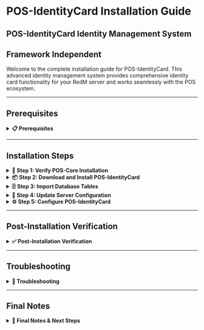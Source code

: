 # POS-IdentityCard Installation Guide

## POS-IdentityCard Identity Management System

## Framework Independent

Welcome to the complete installation guide for POS-IdentityCard. This advanced identity management system provides comprehensive identity card functionality for your RedM server and works seamlessly with the POS ecosystem.

***

## Prerequisites
<details>

<summary><strong>📋 Prerequisites</strong></summary>

Before beginning the installation process, ensure you have:

* **POS-Core** properly installed and running (required)
* **Server access** with file modification permissions
* **Keymaster** access for script downloads
* **Recent server backup** (highly recommended)
* **Database access** for table import

{% hint style="danger" %}
**Critical Requirement**: POS-Core must be installed before POS-IdentityCard. POS-IdentityCard depends on POS-Core for core functionality.
{% endhint %}

</details>

***

## Installation Steps

<details>

<summary><strong>🚀 Step 1: Verify POS-Core Installation</strong></summary>

Before installing POS-IdentityCard, ensure POS-Core is properly installed:

1. Navigate to your `resources/[POS]/` folder
2. Verify that `POS-Core` folder exists
3. Check that POS-Core is running without errors in your server console

```
resources/
└── [POS]/
   └── POS-Core/        ← This must exist
```

{% hint style="warning" %}
**Important**: If POS-Core is not installed, please install it first before proceeding with POS-IdentityCard.
{% endhint %}

</details>

<details>

<summary><strong>📦 Step 2: Download and Install POS-IdentityCard</strong></summary>

Download and install the POS-IdentityCard script:

1. Access your **Keymaster** account
2. Download the **POS-IdentityCard** script
3. Extract the downloaded files
4. Place the `POS-IdentityCard` folder inside your `[POS]` directory

```
[POS]/
├── POS-Core/
└── POS-IdentityCard/   ← Add this folder
```

</details>

<details>

<summary><strong>🗄️ Step 3: Import Database Tables</strong></summary>

{% hint style="danger" %}
**Critical Database Step**: The script requires specific database tables to function properly.
{% endhint %}

Import the required database structure:

1. Navigate to the `[POS]/POS-IdentityCard/sql/` folder
2. **Open** your database management tool (phpMyAdmin, HeidiSQL, etc.)
3. **Select** your server's database
4. **Import** or **execute** the SQL file(s) found in the sql folder

```sql
-- Example: Execute the SQL file in your database
-- This will create the necessary tables for POS-IdentityCard
```

{% hint style="info" %}
**Database Tools**: You can use phpMyAdmin, HeidiSQL, MySQL Workbench, or the command line to execute the SQL files.
{% endhint %}

**Verify Database Import:**

* Check that new tables have been created in your database
* Look for tables with names starting with `pos_identitycard_` or similar
* Ensure no errors occurred during the import process

</details>

<details>

<summary><strong>🔧 Step 4: Update Server Configuration</strong></summary>

Configure your server.cfg with the proper load order:

1. Open your `server.cfg` file
2. **Add** `ensure POS-IdentityCard` after POS-Core:

```cfg
# POS Scripts
ensure POS-Core
ensure POS-IdentityCard  ← Add this line here
```

{% hint style="warning" %}
**Load Order is Critical:** Make sure POS-IdentityCard loads after POS-Core but can load before or after other POS scripts.
{% endhint %}

</details>

<details>

<summary><strong>⚙️ Step 5: Configure POS-IdentityCard</strong></summary>

Configure POS-IdentityCard to your liking:

1. Navigate to `resources/[POS]/POS-IdentityCard/shared/config.lua`
2. **Review** and **modify** the configuration settings as needed
3. **Configure** the following key settings:
   * **Resources**: Enable/disable integration with other POS scripts
   * **Locations**: Set up identity card office locations
   * **Prices**: Configure pricing for different services
   * **Age Settings**: Set minimum and maximum ages
   * **Discord Webhooks**: Set up logging for identity activities
   * **Items**: Configure identity card items
4. **Save** your changes

```lua
Config.Resources = {
    ['POS-Housing'] = true,
}

Config.DiscordWebhooks = true

Config.AgeSettings = {
    min = 18, -- Minimum age to get a card
    max = 99, -- Maximum age to get a card
}

Config.Prices = {
    normal = {
        register = 100,
        update = 50,
        buy = 50,
    },
    fake = {
        register = 100,
        update = 50,
        delete = 50,
        buy = 50,
    }
}

Config.Locations = {
    [1] = {
        name = 'Saint Denis Station',
        position = vector4(2748.0706, -1396.3884, 45.1831, 30.7514),
        blip = {
            blip = 'blip_special_series_1',
            modifier = false,
        },
        fake = false,
        ped = {
            model = 'CS_mradler'
        }
    },
}

Config.Items = {
    identity_card = 'buletin',
    fake_card = 'buletin_fals',
}
```

5. **Navigate** to `resources/[POS]/POS-IdentityCard/shared/config.js`
6. **Configure** the language settings:

```javascript
TR = {
    LANG: 'EN',
    EN: {
        FIRST_NAME_PLACEHOLDER: "First name",
        LAST_NAME_PLACEHOLDER: "Last name",
        DOB_PLACEHOLDER: "Date of birth",
        CITY_PLACEHOLDER: "City",
        EYES_PLACEHOLDER: "Eye color",
        HAIR_PLACEHOLDER: "Hair color",
        WEIGHT_PLACEHOLDER: "Weight",
        HEIGHT_PLACEHOLDER: "Height",
        SEX_PLACEHOLDER: "Sex",
        JOB_PLACEHOLDER: "Occupation",
    },
}
```

{% hint style="info" %}
**Configuration**: Review all available options in both config files and adjust them to match your server's needs. This includes office locations, pricing, webhook settings, and UI language.
{% endhint %}

</details>

***

## Post-Installation Verification
<details>

<summary><strong>✅ Post-Installation Verification</strong></summary>

#### Testing Your Installation

1. **Start your server** and monitor the console for errors
2. **Join with a test character** and verify:
   * No console errors related to POS-IdentityCard
   * Database connections established
   * Identity card offices appear with NPCs
   * Menu opens correctly at offices
   * Identity card registration works
   * Fake card system functions (if configured)

#### Common Success Indicators

* ✅ No console errors related to POS-IdentityCard
* ✅ POS-Core integration messages appear in console
* ✅ Database tables are accessible
* ✅ Identity card offices appear on map
* ✅ NPCs spawn at configured locations
* ✅ Identity card registration works
* ✅ Fake card system functions properly
* ✅ Discord webhooks send notifications (if configured)
* ✅ Server starts without POS-IdentityCard related errors

</details>

***

## Troubleshooting

<details>

<summary><strong>🔧 Troubleshooting</strong></summary>

#### Common Issues

**Console Errors About Load Order**

* Verify POS-IdentityCard is loaded after POS-Core
* Check that POS-Core is running without errors

**Database Connection Issues**

* Confirm database settings are properly configured
* Check that all SQL files were imported successfully
* Verify database tables exist and have correct permissions

**POS-Core Integration Issues**

* Ensure POS-Core is properly installed and running
* Check that POS-Core loads before POS-IdentityCard
* Verify POS-Core configuration is correct

**Identity Card Offices Not Appearing**

* Check location configuration in config.lua
* Verify position coordinates are correct
* Test with different blip settings
* Ensure NPC models are available

**Menu Not Opening**

* Check interaction distance settings
* Verify menu controls are properly configured
* Test with different menu alignment settings
* Ensure client-side scripts are loading

**Registration/Update Issues**

* Check pricing configuration
* Verify player has sufficient funds
* Test with different age settings
* Ensure items are properly configured

**Fake Card System Problems**

* Check fake card location settings
* Verify fake card pricing configuration
* Test fake card deletion functionality
* Ensure fake card items exist

**Discord Webhook Issues**

* Verify webhook URLs are correct and active
* Check Discord server permissions
* Test webhook functionality independently
* Ensure webhook events are properly configured

#### Getting Support

If you encounter issues not covered here:

1. **Check Console**: Look for specific error messages
2. **Verify Steps**: Ensure each installation step was completed
3. **Check POS-Core**: Ensure POS-Core is working properly
4. **Test Database**: Verify database operations are working
5. **Contact Support**: Reach out with console logs and specific error descriptions

</details>

***

## Final Notes 

<details>

<summary><strong>📝 Final Notes & Next Steps</strong></summary>

{% hint style="success" %}
**Installation Complete!**\
Your POS-IdentityCard identity management system is now installed and ready for use.
{% endhint %}

#### Important Reminders

* POS-IdentityCard depends on POS-Core - ensure it's always running
* Keep your database backup safe for recovery purposes
* Monitor server performance after installation
* Regular backups are essential for server stability
* Test identity card functionality thoroughly before going live

#### Next Steps

* Configure identity card offices in appropriate locations
* Set up pricing to match your server's economy
* Configure fake card locations (if desired)
* Set up Discord webhook notifications
* Train your staff on the new identity card system
* Review documentation for advanced configuration options

Your RedM server now has a comprehensive identity management system that integrates seamlessly with the POS ecosystem!

</details>